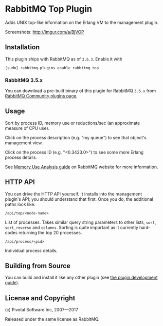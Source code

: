 # RabbitMQ Top Plugin

Adds UNIX top-like information on the Erlang VM to the management plugin.

Screenshots: http://imgur.com/a/BjVOP

## Installation

This plugin ships with RabbitMQ as of `3.6.3`. Enable it with

    [sudo] rabbitmq-plugins enable rabbitmq_top

### RabbitMQ 3.5.x

You can download a pre-built binary of this plugin for RabbitMQ `3.5.x` from [RabbitMQ Community plugins page](https://bintray.com/rabbitmq/community-plugins/rabbitmq_top).


## Usage

Sort by process ID, memory use or reductions/sec (an approximate
measure of CPU use).

Click on the process description (e.g. "my queue") to see that
object's management view.

Click on the process ID (e.g. "&lt;0.3423.0&gt;") to see some more
Erlang process details.

See [Memory Use Analysis guide](http://www.rabbitmq.com/memory-use.html) on RabbitMQ website
for more information.

## HTTP API

You can drive the HTTP API yourself. It installs into the management plugin's API; you should understand that first. Once you do, the additional paths look like:

    /api/top/<node-name>

List of processes. Takes similar query string parameters to other
lists, `sort`, `sort_reverse` and `columns`. Sorting is quite
important as it currently hard-codes returning the top 20 processes.

    /api/process/<pid>

Individual process details.

## Building from Source

You can build and install it like any other plugin (see
[the plugin development guide](http://www.rabbitmq.com/plugin-development.html)).

## License and Copyright

(c) Pivotal Software Inc, 2007—2017

Released under the same license as RabbitMQ.
